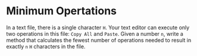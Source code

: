 # Minimum Opertations
In a text file, there is a single character `H`. Your text editor can execute only two operations in this file: `Copy All` and `Paste`. Given a number `n`, write a method that calculates the fewest number of operations needed to result in exactly `n` `H` characters in the file.